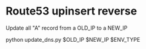 # Route53 upinsert reverse

Update all "A" record from a OLD_IP to a NEW_IP

python update_dns.py $OLD_IP $NEW_IP $ENV_TYPE
